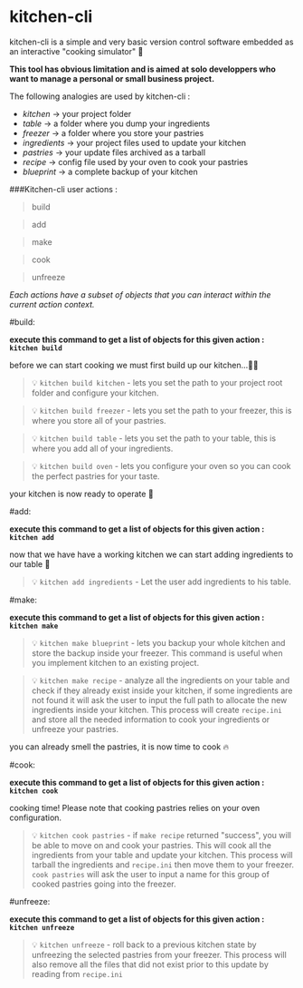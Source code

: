 # kitchen-cli

kitchen-cli is a simple and very basic version control software embedded as an interactive "cooking simulator" :cake:

__This tool has obvious limitation and is aimed at solo developpers who want to manage a personal or small business project.__


The following analogies are used by kitchen-cli :

*  _kitchen_     -> your project folder
*  _table_       -> a folder where you dump your ingredients
*  _freezer_     -> a folder where you store your pastries
*  _ingredients_ -> your project files used to update your kitchen
*  _pastries_    -> your update files archived as a tarball
*  _recipe_      -> config file used by your oven to cook your pastries
*  _blueprint_   -> a complete backup of your kitchen

###Kitchen-cli user actions : 

> build

> add

> make

> cook

> unfreeze


_Each actions have a subset of objects that you can interact within the current action context._


#build:

**execute this command to get a list of objects for this given action : `kitchen build`**

before we can start cooking we must first build up our kitchen...:wrench::nut_and_bolt:


> :bulb: `kitchen build kitchen` - lets you set the path to your project root folder and configure your kitchen.

> :bulb: `kitchen build freezer` - lets you set the path to your freezer, this is where you store all of your pastries.

> :bulb: `kitchen build table`   - lets you set the path to your table, this is where you add all of your ingredients.

> :bulb: `kitchen build oven`    - lets you configure your oven so you can cook the perfect pastries for your taste.


your kitchen is now ready to operate :fork_and_knife:


#add:

**execute this command to get a list of objects for this given action : `kitchen add`**

now that we have have a working kitchen we can start adding ingredients to our table :custard:


> :bulb: `kitchen add ingredients` - Let the user add ingredients to his table.


#make: 

**execute this command to get a list of objects for this given action : `kitchen make`**

> :bulb: `kitchen make blueprint` - lets you backup your whole kitchen and store the backup inside your freezer. 
                                        This command is useful when you implement kitchen to an existing project.

> :bulb: `kitchen make recipe` - analyze all the ingredients on your table and check if they already exist inside                                        your kitchen, if some ingredients are not found it will ask the user to input the full path                                              to allocate the new ingredients inside your kitchen. This process will create `recipe.ini` and                                          store all the needed information to cook your ingredients or unfreeze your pastries.

you can already smell the pastries, it is now time to cook :fire:

#cook:

**execute this command to get a list of objects for this given action : `kitchen cook`**

cooking time! Please note that cooking pastries relies on your oven configuration.


> :bulb: `kitchen cook pastries` -  if `make recipe` returned "success", you will be able to move on and cook your pastries.                                                 This will cook all the ingredients from your table and update your kitchen.                                                             This process will tarball the ingredients and `recipe.ini` then move them to                                                             your freezer. `cook pastries` will ask the user to input a name for this group of                                                       cooked pastries going into the freezer.


#unfreeze:

**execute this command to get a list of objects for this given action : `kitchen unfreeze`**

> :bulb: `kitchen unfreeze` - roll back to a previous kitchen state by unfreezing the selected pastries from your freezer. This                                       process will also remove all the files that did not exist prior to this update by reading from `recipe.ini`

